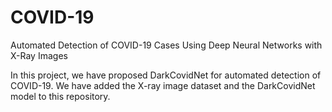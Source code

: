 # COVID-19
Automated Detection of COVID-19 Cases Using Deep Neural Networks with X-Ray Images

In this project, we have proposed DarkCovidNet for automated detection of COVID-19. 
We have added the X-ray image dataset and the DarkCovidNet model to this repository.
